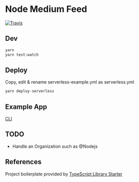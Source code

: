 # Node Medium Feed

[![Travis](https://img.shields.io/travis/franklintarter/node-medium-feed.svg)](https://travis-ci.org/franklintarter/node-medium-feed)

## Dev

```bash
yarn
yarn test:watch
```

## Deploy

Copy, edit & rename serverless-example.yml as serverless.yml

```bash
yarn deploy-serverless
```

## Example App

[CLI](https://github.com/franklintarter/node-medium-feed-cli)

## TODO

- Handle an Organization such as @Nodejs

## References

Project boilerplate provided by [TypeScript Library Starter](https://github.com/alexjoverm/typescript-library-starter)
